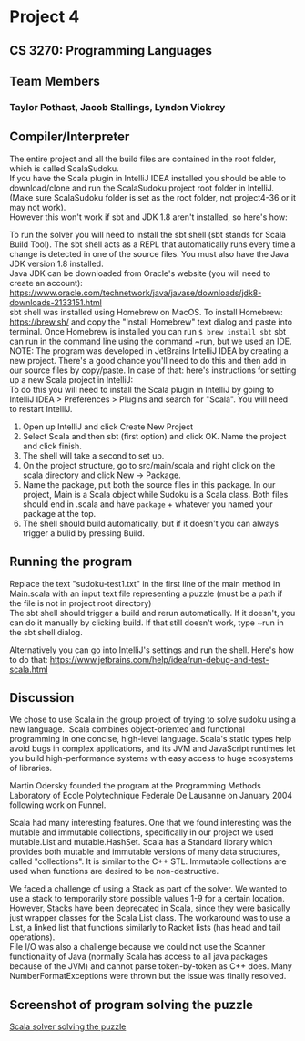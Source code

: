 # Project 4
## CS 3270: Programming Languages
## Team Members
### Taylor Pothast, Jacob Stallings, Lyndon Vickrey


## Compiler/Interpreter

The entire project and all the build files are contained in the root folder, which is called ScalaSudoku.  
If you have the Scala plugin in IntelliJ IDEA installed you should be able to download/clone and run the ScalaSudoku project root folder in IntelliJ. (Make sure ScalaSudoku folder is set as the root folder, not project4-36 or it may not work).  
However this won't work if sbt and JDK 1.8 aren't installed, so here's how:

To run the solver you will need to install the sbt shell (sbt stands for Scala Build Tool). The sbt shell acts as a REPL that automatically runs every time a change is detected in one of the source files. You must also have the Java JDK version 1.8 installed.  
Java JDK can be downloaded from Oracle's website (you will need to create an account): https://www.oracle.com/technetwork/java/javase/downloads/jdk8-downloads-2133151.html  
sbt shell was installed using Homebrew on MacOS. To install Homebrew: https://brew.sh/ and copy the "Install Homebrew" text dialog and paste into terminal.
Once Homebrew is installed you can run `$ brew install sbt`
sbt can run in the command line using the command ~run, but we used an IDE. 
NOTE: The program was developed in JetBrains IntelliJ IDEA by creating a new project. There's a good chance you'll need to do this and then add in our source files by copy/paste. In case of that: here's instructions for setting up a new Scala project in IntelliJ:  
To do this you will need to install the Scala plugin in IntelliJ by going to IntelliJ IDEA > Preferences > Plugins and search for "Scala". You will need to restart IntelliJ.  

1. Open up IntelliJ and click Create New Project  
2. Select Scala and then sbt (first option) and click OK. Name the project and click finish.  
3. The shell will take a second to set up.
4. On the project structure, go to src/main/scala and right click on the scala directory and click New -> Package.  
5. Name the package, put both the source files in this package. In our project, Main is a Scala object while Sudoku is a Scala class. Both files should end in .scala and have `package` + whatever you named your package at the top.  
6. The shell should build automatically, but if it doesn't you can always trigger a bulid by pressing Build.  

## Running the program

Replace the text "sudoku-test1.txt" in the first line of the main method in Main.scala with an input text file representing a puzzle (must be a path if the file is not in project root directory)  
The sbt shell should trigger a build and rerun automatically. If it doesn't, you can do it manually by clicking build. If that still doesn't work, type ~run in the sbt shell dialog.  

Alternatively you can go into IntelliJ's settings and run the shell. Here's how to do that: https://www.jetbrains.com/help/idea/run-debug-and-test-scala.html  


## Discussion  
We chose to use Scala in the group project of trying to solve sudoku using a new language.  Scala combines object-oriented and functional programming in one concise, high-level language. Scala's static types help avoid bugs in complex applications, and its JVM and JavaScript runtimes let you build high-performance systems with easy access to huge ecosystems of libraries. 

Martin Odersky founded the program at the Programming Methods Laboratory of Ecole Polytechnique Federale De Lausanne on January 2004 following work on Funnel. 

Scala had many interesting features. One that we found interesting was the mutable and immutable collections, specifically in our project we used mutable.List and mutable.HashSet. Scala has a Standard library which provides both mutable and immutable versions of many data structures, called "collections". It is similar to the C++ STL. Immutable collections are used when functions are desired to be non-destructive.

We faced a challenge of using a Stack as part of the solver. We wanted to use a stack to temporarily store possible values 1-9 for a certain location. However, Stacks have been deprecated in Scala, since they were basically just wrapper classes for the Scala List class. The workaround was to use a List, a linked list that functions similarly to Racket lists (has head and tail operations).  
File I/O was also a challenge because we could not use the Scanner functionality of Java (normally Scala has access to all java packages because of the JVM) and cannot parse token-by-token as C++ does. Many NumberFormatExceptions were thrown but the issue was finally resolved.  



## Screenshot of program solving the puzzle
[Scala solver solving the puzzle](ScalaSudoku-solver-screenshot.png)
